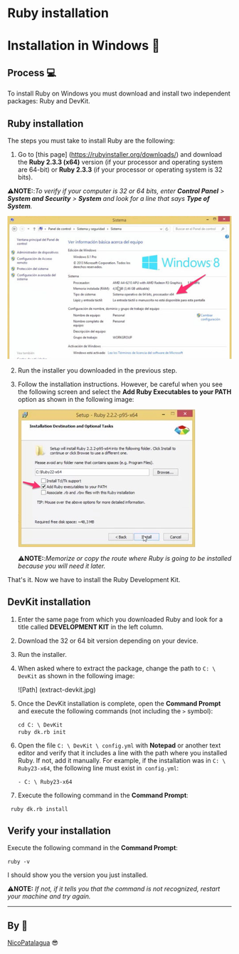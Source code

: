 ﻿# Ruby installation
# Installation in Windows 📜
## Process 💻﻿

To install Ruby on Windows you must download and install two independent packages: Ruby and DevKit.

## Ruby installation

The steps you must take to install Ruby are the following:

1. Go to [this page] (https://rubyinstaller.org/downloads/) and download the **Ruby 2.3.3 (x64)** version (if your processor and operating system are 64-bit) or **Ruby 2.3.3** (if your processor or operating system is 32 bits).


  
⚠**NOTE:**:_To verify if your computer is 32 or 64 bits, enter **Control Panel** > **System and Security** > **System** and look for a line that says **Type of System**._
   

   ![Windows1](windows-system.jpg)
   

2. Run the installer you downloaded in the previous step.

3. Follow the installation instructions. However, be careful when you see the following screen and select the **Add Ruby Executables to your PATH** option as shown in the following image:

   ![Installer](windows-ruby-path.jpg)

   ⚠**NOTE:**:_Memorize or copy the route where Ruby is going to be installed because you will need it later._

That's it. Now we have to install the Ruby Development Kit.

## DevKit installation

1. Enter the same page from which you downloaded Ruby and look for a title called **DEVELOPMENT KIT** in the left column.

2. Download the 32 or 64 bit version depending on your device.

3. Run the installer.

4. When asked where to extract the package, change the path to `C: \ DevKit` as shown in the following image:

   ![Path] (extract-devkit.jpg)

5. Once the DevKit installation is complete, open the **Command Prompt** and execute the following commands (not including the `>` symbol):

   ```
   cd C: \ DevKit
   ruby dk.rb init
   ```

6. Open the file `C: \ DevKit \ config.yml` with **Notepad** or another text editor and verify that it includes a line with the path where you installed Ruby. If not, add it manually. For example, if the installation was in `C: \ Ruby23-x64`, the following line must exist in` config.yml`:

   ```
   - C: \ Ruby23-x64
   ```

7. Execute the following command in the **Command Prompt**:

 ```
  ruby dk.rb install
 ```

## Verify your installation

Execute the following command in the **Command Prompt**:

```
ruby -v
```

I should show you the version you just installed.

⚠**NOTE:** _If not, if it tells you that the command is not recognized, restart your machine and try again._

---
## By 📌
[NicoPatalagua](https://www.instagram.com/nicopatalagua/) 😎
